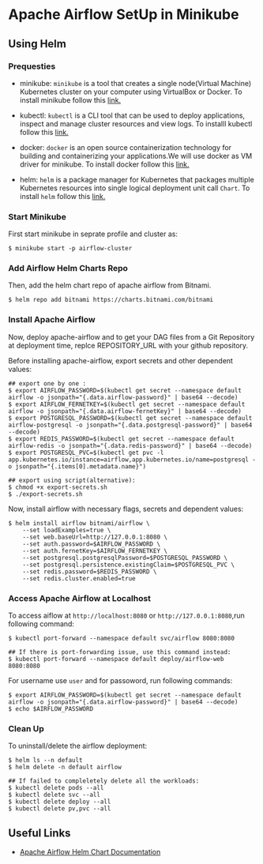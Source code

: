 
# Apache Airflow SetUp in Minikube 
## Using Helm
### Prequesties
* minikube: `minikube` is a tool that creates a single node(Virtual Machine) Kubernetes cluster on your computer using VirtualBox or Docker. To install minikube follow this [link.](https://minikube.sigs.k8s.io/docs/start/)

* kubectl: `kubectl` is a CLI tool that can be used to deploy applications, inspect and manage cluster resources and view logs. To installl kubectl follow this [link.](https://kubernetes.io/docs/tasks/tools/install-kubectl-linux/)

* docker: `docker` is an open source containerization technology for building and containerizing your applications.We will
 use docker as VM driver for minikube. To install docker follow this [link.](https://docs.docker.com/engine/install/ubuntu/)

* helm: `helm` is a package manager for Kubernetes that packages multiple Kubernetes resources into single logical deployment unit call `Chart`. To install `helm` follow this [link.](https://helm.sh/docs/intro/install/)

### Start Minikube 
First start minikube in seprate profile and cluster as:
```
$ minikube start -p airflow-cluster
```

### Add Airflow Helm Charts Repo
Then, add the helm chart repo of apache airflow from Bitnami.
```
$ helm repo add bitnami https://charts.bitnami.com/bitnami
```

### Install Apache Airflow
Now, deploy apache-airflow and to get your DAG files from a Git Repository at deployment time, replce REPOSITORY_URL with your github repository. 

Before installing apache-airflow, export secrets and other dependent values:
```
## export one by one :
$ export AIRFLOW_PASSWORD=$(kubectl get secret --namespace default airflow -o jsonpath="{.data.airflow-password}" | base64 --decode)
$ export AIRFLOW_FERNETKEY=$(kubectl get secret --namespace default airflow -o jsonpath="{.data.airflow-fernetKey}" | base64 --decode)
$ export POSTGRESQL_PASSWORD=$(kubectl get secret --namespace default airflow-postgresql -o jsonpath="{.data.postgresql-password}" | base64 --decode)
$ export REDIS_PASSWORD=$(kubectl get secret --namespace default airflow-redis -o jsonpath="{.data.redis-password}" | base64 --decode)
$ export POSTGRESQL_PVC=$(kubectl get pvc -l app.kubernetes.io/instance=airflow,app.kubernetes.io/name=postgresql -o jsonpath="{.items[0].metadata.name}")

## export using script(alternative):
$ chmod +x export-secrets.sh
$ ./export-secrets.sh
```

Now, install airflow with necessary flags, secrets and dependent values:
```
$ helm install airflow bitnami/airflow \
    --set loadExamples=true \
    --set web.baseUrl=http://127.0.0.1:8080 \
    --set auth.password=$AIRFLOW_PASSWORD \
    --set auth.fernetKey=$AIRFLOW_FERNETKEY \
    --set postgresql.postgresqlPassword=$POSTGRESQL_PASSWORD \
    --set postgresql.persistence.existingClaim=$POSTGRESQL_PVC \
    --set redis.password=$REDIS_PASSWORD \
    --set redis.cluster.enabled=true
```
### Access Apache Airflow at Localhost

To access aiflow at `http://localhost:8080` or `http://127.0.0.1:8080`,run following command:
```
$ kubectl port-forward --namespace default svc/airflow 8080:8080

## If there is port-forwarding issue, use this command instead:
$ kubectl port-forward --namespace default deploy/airflow-web 8080:8080
```
For username use `user` and for passoword, run following commands:
```
$ export AIRFLOW_PASSWORD=$(kubectl get secret --namespace default airflow -o jsonpath="{.data.airflow-password}" | base64 --decode)
$ echo $AIRFLOW_PASSWORD
```

### Clean Up
To uninstall/delete the airflow deployment:
```
$ helm ls --n default
$ helm delete -n default airflow

## If failed to compleletely delete all the workloads:
$ kubectl delete pods --all 
$ kubectl delete svc --all
$ kubectl delete deploy --all
$ kubectl delete pv,pvc --all
```
## Useful Links 
* [Apache Airflow Helm Chart Documentation](https://github.com/bitnami/charts/tree/master/bitnami/airflow/#installing-the-chart)



